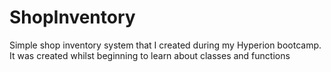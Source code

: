 # ShopInventory
Simple shop inventory system that I created during my Hyperion bootcamp. It was created whilst beginning to learn about classes and functions
